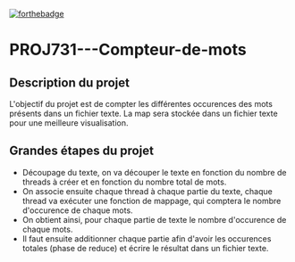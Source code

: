 [![forthebadge](https://forthebadge.com/images/badges/made-with-java.svg)](https://forthebadge.com)

# PROJ731---Compteur-de-mots  

## Description du projet  
L'objectif du projet est de compter les différentes occurences des mots présents dans un fichier texte. La map sera stockée dans un fichier texte pour une meilleure visualisation.


## Grandes étapes du projet  
* Découpage du texte, on va découper le texte en fonction du nombre de threads à créer et en fonction du nombre total de mots. 
* On associe ensuite chaque thread à chaque partie du texte, chaque thread va exécuter une fonction de mappage, qui comptera le nombre d'occurence de chaque mots.
* On obtient ainsi, pour chaque partie de texte le nombre d'occurence de chaque mots.
* Il faut ensuite additionner chaque partie afin d'avoir les occurences totales (phase de reduce) et écrire le résultat dans un fichier texte.



